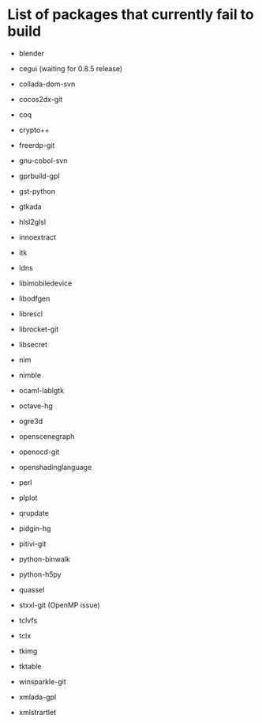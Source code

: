 List of packages that currently fail to build
=============================================

- blender

- cegui (waiting for 0.8.5 release)

- collada-dom-svn

- cocos2dx-git

- coq

- crypto++

- freerdp-git

- gnu-cobol-svn

- gprbuild-gpl

- gst-python

- gtkada

- hlsl2glsl

- innoextract

- itk

- ldns

- libimobiledevice

- libodfgen

- librescl

- librocket-git

- libsecret

- nim

- nimble

- ocaml-lablgtk

- octave-hg

- ogre3d

- openscenegraph

- openocd-git

- openshadinglanguage

- perl

- plplot

- qrupdate

- pidgin-hg

- pitivi-git

- python-binwalk

- python-h5py

- quassel

- stxxl-git (OpenMP issue)

- tclvfs

- tclx

- tkimg

- tktable

- winsparkle-git

- xmlada-gpl

- xmlstrartlet
